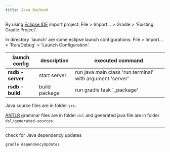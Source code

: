 ```yaml
---
title: Java Backend
---
```


By using [Eclipse IDE](https://www.eclipse.org/) import project: File > Import... > Gradle > 'Existing Gradle Project'. 

In directory 'launch' are some eclipse launch configurations: File > Import... > 'Run/Debug' > 'Launch Configuration'.

| launch config | description | executed command |
| ------------- | ------------- | ------------- |
| **rsdb - server**  | start server  | run java main class 'run.terminal' with argument 'server' |
| **rsdb - build**  | build package  | run gradle task '_package' |

Java source files are in folder `src`.

[ANTLR](https://www.antlr.org/) grammar files are in folder `dsl` and generated java file are in folder `dsl/generated-sources`.

---

check for Java dependency updates
``` bash
gradle dependencyUpdates
```